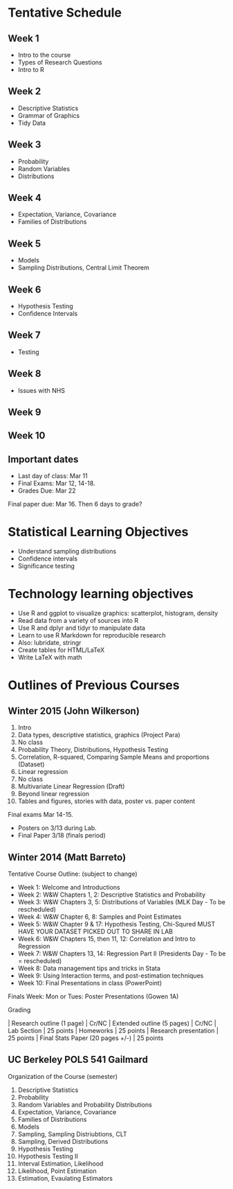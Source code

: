 # Tentative Schedule

## Week 1

- Intro to the course
- Types of Research Questions
- Intro to R

## Week 2

- Descriptive Statistics
- Grammar of Graphics
- Tidy Data

## Week 3

- Probability
- Random Variables
- Distributions

## Week 4

- Expectation, Variance, Covariance
- Families of Distributions

## Week 5

- Models
- Sampling Distributions, Central Limit Theorem

## Week 6

- Hypothesis Testing
- Confidence Intervals

## Week 7

- Testing 

## Week 8

- Issues with NHS

## Week 9

## Week 10

## Important dates

- Last day of class: Mar 11
- Final Exams: Mar 12, 14-18.
- Grades Due: Mar 22

Final paper due: Mar 16. Then 6 days to grade? 

# Statistical Learning Objectives

- Understand sampling distributions
- Confidence intervals
- Significance testing


# Technology learning objectives


- Use R and ggplot to visualize graphics: scatterplot, histogram, density
- Read data from a variety of sources into R
- Use R and dplyr and tidyr to manipulate data
- Learn to use R Markdown for reproducible research
- Also: lubridate, stringr
- Create tables for HTML/LaTeX
- Write LaTeX with math

# Outlines of Previous Courses

## Winter 2015 (John Wilkerson)

1. Intro
2. Data types, descriptive statistics, graphics (Project Para)
3. No class
4. Probability Theory, Distributions, Hypothesis Testing
5. Correlation, R-squared, Comparing Sample Means and proportions (Dataset)
6. Linear regression 
7. No class
8. Multivariate Linear Regression (Draft)
9. Beyond linear regression
10. Tables and figures, stories with data, poster vs. paper content 

Final exams Mar 14-15. 

- Posters on 3/13 during Lab.
- Final Paper 3/18 (finals period)


## Winter 2014 (Matt Barreto)

Tentative Course Outline: (subject to change)

- Week 1:	Welcome and Introductions
- Week 2:	W&W Chapters 1, 2:  Descriptive Statistics and Probability
- Week 3: W&W Chapters 3, 5:  Distributions of Variables (MLK Day - To be rescheduled)
- Week 4: W&W Chapter 6, 8:  Samples and Point Estimates
- Week 5:	W&W Chapter 9 & 17:  Hypothesis Testing, Chi-Squred MUST HAVE YOUR DATASET PICKED OUT TO SHARE IN LAB
- Week 6: W&W Chapters 15, then 11, 12:  Correlation and Intro to Regression
- Week 7: W&W Chapters 13, 14:  Regression Part II (Presidents Day - To be = rescheduled)
- Week 8: Data management tips and tricks in Stata
- Week 9: Using Interaction terms, and post-estimation techniques
- Week 10: Final Presentations in class (PowerPoint)

Finals Week: Mon or Tues: Poster Presentations (Gowen 1A)

Grading

| Research outline (1 page)	| Cr/NC
| Extended outline (5 pages) | Cr/NC
| Lab Section  | 25 points
| Homeworks	| 25 points
| Research presentation	| 25 points
| Final Stats Paper (20 pages +/-)	| 25 points

## UC Berkeley POLS 541 Gailmard

Organization of the Course (semester)

1. Descriptive Statistics
2. Probability
3. Random Variables and Probability Distributions
4. Expectation, Variance, Covariance
5. Families of Distributions
6. Models
7. Sampling, Sampling Distriubtions, CLT
8. Sampling, Derived Distributions
9. Hypothesis Testing
10. Hypothesis Testing II
11. Interval Estimation, Likelihood
12. Likelihood, Point Estimation
13. Estimation, Evaulating Estimators

